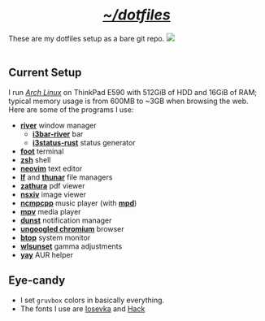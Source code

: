 <h1 align="center"><i><u>~/dotfiles</u></i></h1>

These are my dotfiles setup as a bare git repo.
<a href="https://www.archlinux.org/"><img src="https://img.shields.io/badge/Arch-BTW-blue?logo=arch%20linux"></a><br><br>

## Current Setup

I run *[Arch Linux](https://archlinux.org/)* on ThinkPad E590 with 512GiB of HDD and 16GiB of RAM;
typical memory usage is from 600MB to ~3GB when browsing the web.
Here are some of the programs I use:
- **[river](https://github.com/riverwm/river)** window manager
    - **[i3bar-river](https://github.com/MaxVerevkin/i3bar-river)** bar
    - **[i3status-rust](https://github.com/greshake/i3status-rust)** status generator
- **[foot](https://codeberg.org/dnkl/foot)** terminal
- **[zsh](https://www.zsh.org/)** shell
- **[neovim](https://github.com/Rentib/nvim)** text editor
- **[lf](https://github.com/gokcehan/lf)** and **[thunar](https://docs.xfce.org/xfce/thunar/start)** file managers
- **[zathura](https://pwmt.org/projects/zathura/)** pdf viewer
- **[nsxiv](https://codeberg.org/nsxiv/nsxiv/)** image viewer
- **[ncmpcpp](https://github.com/ncmpcpp/ncmpcpp)** music player (with **[mpd](https://www.musicpd.org/)**)
- **[mpv](https://mpv.io/)** media player
- **[dunst](https://dunst-project.org/)** notification manager
- **[ungoogled chromium](https://github.com/ungoogled-software/ungoogled-chromium)** browser
- **[btop](https://github.com/aristocratos/btop)** system monitor
- **[wlsunset](https://sr.ht/~kennylevinsen/wlsunset/)** gamma adjustments
- **[yay](https://github.com/Jguer/yay)** AUR helper

## Eye-candy

- I set `gruvbox` colors in basically everything.
- The fonts I use are [Iosevka](https://github.com/be5invis/Iosevka) and [Hack](https://github.com/source-foundry/Hack)
